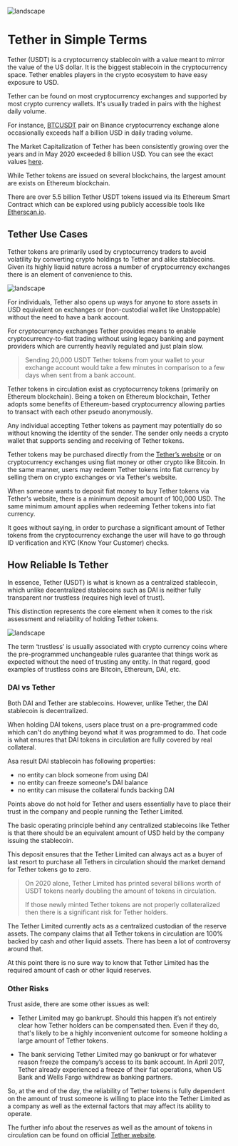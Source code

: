 ![landscape](https://raw.githubusercontent.com/horizontalsystems/blockchain-crypto-guides/master/token_guides/images/usdt-Main-l.png)

# Tether in Simple Terms

Tether (USDT) is a cryptocurrency stablecoin with a value meant to mirror the value of the US dollar. It is the biggest stablecoin in the cryptocurrency space. Tether enables players in the crypto ecosystem to have easy exposure to USD.

Tether can be found on most cryptocurrency exchanges and supported by most crypto currency wallets. It's usually traded in pairs with the highest daily volume. 

For instance, [BTCUSDT](https://www.binance.com/en/trade/BTC_USDT) pair on Binance cryptocurrency exchange alone occasionally exceeds half a billion USD in daily trading volume. 

The Market Capitalization of Tether has been consistently growing over the years and in May 2020 exceeded 8 billion USD. You can see the exact values [here](https://coinmarketcap.com/currencies/tether/).

While Tether tokens are issued on several blockchains, the largest amount are exists on Ethereum blockchain. 

There are over 5.5 billion Tether USDT tokens issued via its Ethereum Smart Contract which can be explored using publicly accessible tools like [Etherscan.io](https://etherscan.io/token/0xdac17f958d2ee523a2206206994597c13d831ec7).

## Tether Use Cases

Tether tokens are primarily used by cryptocurrency traders to avoid volatility by converting crypto holdings to Tether and alike stablecoins. Given its highly liquid nature across a number of cryptocurrency exchanges there is an element of convenience to this.

![landscape](https://raw.githubusercontent.com/horizontalsystems/blockchain-crypto-guides/master/token_guides/images/usdt-Exchange-l.png)

For individuals, Tether also opens up ways for anyone to store assets in USD equivalent on exchanges or (non-custodial wallet like Unstoppable) without the need to have a bank account.

For cryptocurrency exchanges Tether provides means to enable cryptocurrency-to-fiat trading without using legacy banking and payment providers which are currently heavily regulated and just plain slow. 

> Sending 20,000 USDT Tether tokens from your wallet to your exchange account would take a few minutes in comparison to a few days when sent from a bank account.

Tether tokens in circulation exist as cryptocurrency tokens (primarily on Ethereum blockchain). Being a token on Ethereum blockchain, Tether adopts some benefits of Ethereum-based cryptocurrency allowing parties to transact with each other pseudo anonymously. 

Any individual accepting Tether tokens as payment may potentially do so without knowing the identity of the sender. The sender only needs a crypto wallet that supports sending and receiving of Tether tokens.

Tether tokens may be purchased directly from the [Tether’s website](https://tether.to) or on cryptocurrency exchanges using fiat money or other crypto like Bitcoin. In the same manner, users may redeem Tether tokens into fiat currency by selling them on crypto exchanges or via Tether's website. 

When someone wants to deposit fiat money to buy Tether tokens via Tether's website, there is a minimum deposit amount of 100,000 USD. The same minimum amount applies when redeeming Tether tokens into fiat currency.

It goes without saying, in order to purchase a significant amount of Tether tokens from the cryptocurrency exchange the user will have to go through ID verification and KYC (Know Your Customer) checks.

## How Reliable Is Tether

In essence, Tether (USDT) is what is known as a centralized stablecoin, which unlike decentralized stablecoins such as DAI is neither fully transparent nor trustless (requires high level of trust). 

This distinction represents the core element when it comes to the risk assessment and reliability of holding Tether tokens.

![landscape](https://raw.githubusercontent.com/horizontalsystems/blockchain-crypto-guides/master/token_guides/images/usdt-equaldollar-l.png)

The term ‘trustless’ is usually associated with crypto currency coins where the pre-programmed unchangeable rules guarantee that things work as expected without the need of trusting any entity. In that regard, good examples of trustless coins are Bitcoin, Ethereum, DAI, etc.

### DAI vs Tether

Both DAI and Tether are stablecoins. However, unlike Tether, the DAI stablecoin is decentralized. 

When holding DAI tokens, users place trust on a pre-programmed code which can't do anything beyond what it was programmed to do. That code is what ensures that DAI tokens in circulation are fully covered by real collateral.

[//]: # (link DAI guide)

Asa result DAI stablecoin has following properties:

- no entity can block someone from using DAI
- no entity can freeze someone's DAI balance
- no entity can misuse the collateral funds backing DAI

Points above do not hold for Tether and users essentially have to place their trust in the company and people running the Tether Limited.

The basic operating principle behind any centralized stablecoins like Tether is that there should be an equivalent amount of USD held by the company issuing the stablecoin. 

This deposit ensures that the Tether Limited can always act as a buyer of last resort to purchase all Tethers in circulation should the market demand for Tether tokens go to zero.

> On 2020 alone, Tether Limited has printed several billions worth of USDT tokens nearly doubling the amount of tokens in circulation.
>
> If those newly minted Tether tokens are not properly collateralized then there is a significant risk for Tether holders.

The Tether Limited currently acts as a centralized custodian of the reserve assets. The company claims that all Tether tokens in circulation are 100% backed by cash and other liquid assets. There has been a lot of controversy around that. 

At this point there is no sure way to know that Tether Limited has the required amount of cash or other liquid reserves.

### Other Risks

Trust aside, there are some other issues as well:

* Tether Limited may go bankrupt. Should this happen it’s not entirely clear how Tether holders can be compensated then. Even if they do, that's likely to be a highly inconvenient outcome for someone holding a large amount of Tether tokens.
    
* The bank servicing Tether Limited may go bankrupt or for whatever reason freeze the company’s access to its bank account. In April 2017, Tether already experienced a freeze of their fiat operations, when US Bank and Wells Fargo withdrew as banking partners.

So, at the end of the day, the reliability of Tether tokens is fully dependent on the amount of trust someone is willing to place into the Tether Limited as a company as well as the external factors that may affect its ability to operate.

The further info about the reserves as well as the amount of tokens in circulation can be found on official [Tether website](https://tether.to).